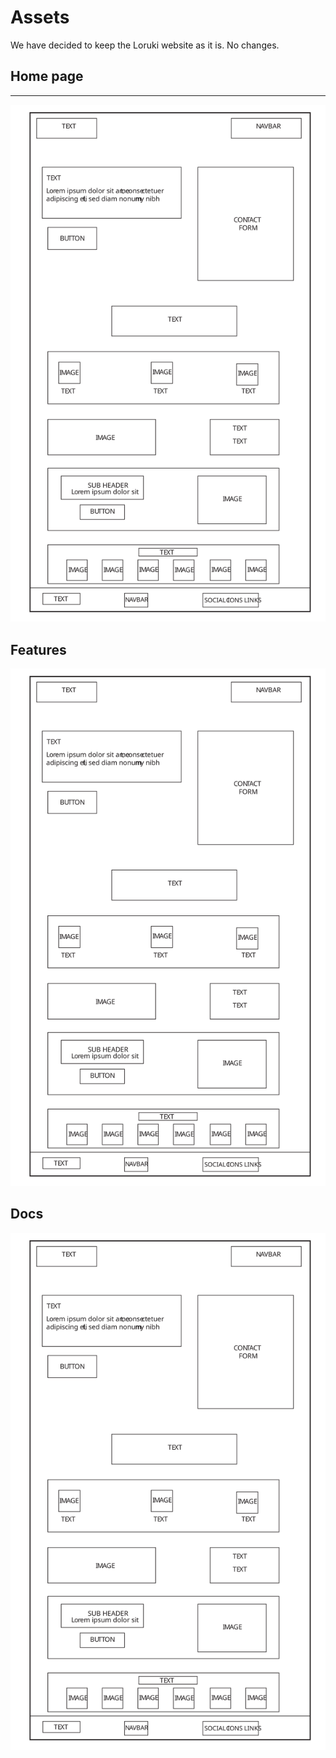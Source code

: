 # Assets

We have decided to keep the Loruki website as it is. No changes.

## Home page

---

![design](assets/home-01.svg)

## Features

![design](assets/home-01.svg)

## Docs

![design](assets/home-01.svg)
